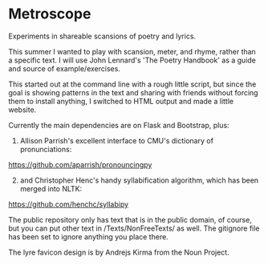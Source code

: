 # Metroscope
Experiments in shareable scansions of poetry and lyrics.

This summer I wanted to play with scansion, meter, and rhyme, rather than a specific text. I will use John Lennard's 'The Poetry Handbook' as a guide and source of example/exercises.

This started out at the command line with a rough little script, but since the goal is showing patterns in the text and sharing with friends without forcing them to install anything, I switched to HTML output and made a little website.

Currently the main dependencies are on Flask and Bootstrap, plus:

1. Allison Parrish's excellent interface to CMU's dictionary of pronunciations:

https://github.com/aparrish/pronouncingpy

2. and Christopher Henc's handy syllabification algorithm, which has been merged into NLTK:

https://github.com/henchc/syllabipy

The public repository only has text that is in the public domain, of course, but you can put other text in /Texts/NonFreeTexts/ as well. The gitignore file has been set to ignore anything you place there.

The lyre favicon design is by Andrejs Kirma from the Noun Project.

